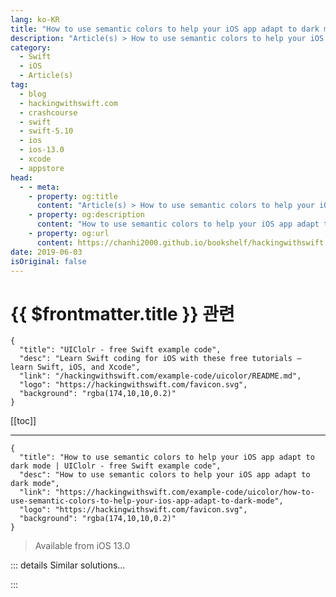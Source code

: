 ```yaml
---
lang: ko-KR
title: "How to use semantic colors to help your iOS app adapt to dark mode"
description: "Article(s) > How to use semantic colors to help your iOS app adapt to dark mode"
category:
  - Swift
  - iOS
  - Article(s)
tag: 
  - blog
  - hackingwithswift.com
  - crashcourse
  - swift
  - swift-5.10
  - ios
  - ios-13.0
  - xcode
  - appstore
head:
  - - meta:
    - property: og:title
      content: "Article(s) > How to use semantic colors to help your iOS app adapt to dark mode"
    - property: og:description
      content: "How to use semantic colors to help your iOS app adapt to dark mode"
    - property: og:url
      content: https://chanhi2000.github.io/bookshelf/hackingwithswift.com/example-code/uicolor/how-to-use-semantic-colors-to-help-your-ios-app-adapt-to-dark-mode.html
date: 2019-06-03
isOriginal: false
---
```


# {{ $frontmatter.title }} 관련

```component VPCard
{
  "title": "UIClolr - free Swift example code",
  "desc": "Learn Swift coding for iOS with these free tutorials – learn Swift, iOS, and Xcode",
  "link": "/hackingwithswift.com/example-code/uicolor/README.md",
  "logo": "https://hackingwithswift.com/favicon.svg",
  "background": "rgba(174,10,10,0.2)"
}
```

[[toc]]

---

```component VPCard
{
  "title": "How to use semantic colors to help your iOS app adapt to dark mode | UIClolr - free Swift example code",
  "desc": "How to use semantic colors to help your iOS app adapt to dark mode",
  "link": "https://hackingwithswift.com/example-code/uicolor/how-to-use-semantic-colors-to-help-your-ios-app-adapt-to-dark-mode",
  "logo": "https://hackingwithswift.com/favicon.svg",
  "background": "rgba(174,10,10,0.2)"
}
```

> Available from iOS 13.0

<!-- TODO: 작성 -->

<!-- 
When specifying colors for objects in your views, it’s often easier to use the built-in semantic colors of `UIColor` rather than specifying our own custom colors that might not look good in both light and dark mode.

For example, when you are coloring a label, use `UIColor.label`, `.secondaryLabel`, or similar so that UIKit will automatically make sure it stands out.

For backgrounds you should use `UIColor.systemBackground`, `.secondarySystemBackground`, or similar so that when you layer one view over another they don’t appear to become merged.

And when you’re using fixed colors like `.red` or `.blue` you should instead use `.systemRed` or `.systemBlue` to get a color that will adapt to the user’s trait environment – it will be a lighter red when in dark mode, and a darker red in light mode, rather than the fixed pure red of `.red`.

-->

::: details Similar solutions…

<!--
/example-code/system/how-to-run-code-when-your-app-is-terminated">How to run code when your app is terminated 
/example-code/uikit/how-to-detect-dark-mode-in-ios">How to detect dark mode in iOS 
/quick-start/swiftui/how-to-show-different-images-and-other-views-in-light-or-dark-mode">How to show different images and other views in light or dark mode 
/example-code/uikit/how-to-force-a-view-controller-to-use-light-or-dark-mode">How to force a view controller to use light or dark mode 
/quick-start/swiftui/how-to-preview-your-layout-in-light-and-dark-mode">How to preview your layout in light and dark mode</a>
-->

:::


